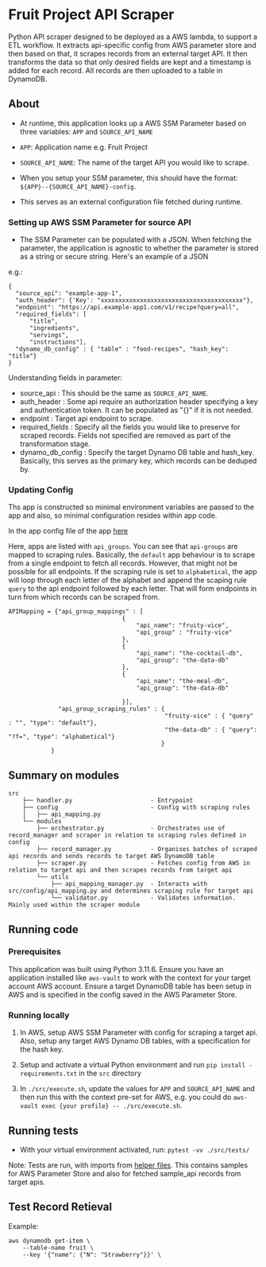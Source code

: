 # Fruit Project API Scraper

Python API scraper designed to be deployed as a AWS lambda, to support a ETL workflow.
It extracts api-specific config from AWS parameter store and then based on that, it scrapes records from an external target API.
It then transforms the data so that only desired fields are kept and a timestamp is added for each record. All records are then uploaded to a table in DynamoDB.

## About

- At runtime, this application looks up a AWS SSM Parameter based on three variables: `APP` and `SOURCE_API_NAME`
- `APP`: Application name e.g. Fruit Project
- `SOURCE_API_NAME`: The name of the target API you would like to scrape.

- When you setup your SSM parameter, this should have the format: `${APP}--{SOURCE_API_NAME}-config`.
- This serves as an external configuration file fetched during runtime.

### Setting up AWS SSM Parameter for source API

- The SSM Parameter can be populated with a JSON. When fetching the parameter, the application is agnostic to whether the parameter is stored as a string or secure string. Here's an example of a JSON

e.g.:

```
{
  "source_api": "example-app-1",
  "auth_header": {'Key': "xxxxxxxxxxxxxxxxxxxxxxxxxxxxxxxxxxxxxxxx"},
  "endpoint": "https://api.example-app1.com/v1/recipe?query=all",
  "required_fields": [
      "title",
      "ingredients",
      "servings",
      "instructions"],
  "dynamo_db_config" : { "table" : "food-recipes", "hash_key": "title"}
}
```

Understanding fields in parameter:

- source_api : This should be the same as `SOURCE_API_NAME`.
- auth_header : Some api require an authorization header specifying a key and authentication token. It can be populated as "{}" if it is not needed.
- endpoint : Target api endpoint to scrape.
- required_fields : Specify all the fields you would like to preserve for scraped records. Fields not specified are removed as part of the transformation stage.
- dynamo_db_config : Specify the target Dynamo DB table and hash_key. Basically, this serves as the primary key, which records can be deduped by.

### Updating Config

Ths app is constructed so minimal environment variables are passed to the app and also, so minimal configuration resides within app code.

In the app config file of the app [here](./src/config/api_mapping.py)

Here, apps are listed with `api_groups`. You can see that `api-groups` are mapped to scraping rules. Basically, the `default` app behaviour is to scrape from a single endpoint to fetch all records. However, that might not be possible for all endpoints. If the scraping rule is set to `alphabetical`, the app will loop through each letter of the alphabet and append the scaping rule `query` to the api endpoint followed by each letter. That will form endpoints in turn from which records can be scraped from.

```
APIMapping = {"api_group_mappings" : [
                                {
                                    "api_name": "fruity-vice",
                                    "api_group" : "fruity-vice"
                                },
                                {
                                    "api_name": "the-cocktail-db",
                                    "api_group": "the-data-db"
                                },
                                {
                                    "api_name": "the-meal-db",
                                    "api_group": "the-data-db"

                                }],
              "api_group_scraping_rules" : {
                                            "fruity-vice" : { "query" : "", "type": "default"},
                                            "the-data-db" : { "query": "?f=", "type": "alphabetical"}
                                           }
            }

```

## Summary on modules

```
src
    ├── handler.py                      - Entrypoint
    ├── config                          - Config with scraping rules
    │   ├── api_mapping.py
    └── modules
        ├── orchestrator.py             - Orchestrates use of record_manager and scraper in relation to scraping rules defined in config
        ├── record_manager.py           - Organises batches of scraped api records and sends records to target AWS DynamoDB table
        ├── scraper.py                  - Fetches config from AWS in relation to target api and then scrapes records from target api
        └── utils
            ├── api_mapping_manager.py  - Interacts with src/config/api_mapping.py and determines scraping rule for target api
            └── validator.py            - Validates information. Mainly used within the scraper module
```

## Running code

### Prerequisites

This application was built using Python 3.11.6. Ensure you have an application installed like `aws-vault` to work with the context for your target account AWS account. Ensure a target DynamoDB table has been setup in AWS and is specified in the config saved in the AWS Parameter Store.

### Running locally

1. In AWS, setup AWS SSM Parameter with config for scraping a target api. Also, setup any target AWS Dynamo DB tables, with a specification for the hash key.

2. Setup and activate a virtual Python environment and run `pip install - requirements.txt` in the `src` directory

3. In `./src/execute.sh`, update the values for `APP` and `SOURCE_API_NAME` and then run this with the context pre-set for AWS, e.g. you could do `aws-vault exec {your profile} -- ./src/execute.sh`.

## Running tests

- With your virtual environment activated, run: `pytest -vv ./src/tests/`

Note: Tests are run, with imports from [helper files](./src/helper_files/). This contains samples for AWS Parameter Store and also for fetched sample_api records from target apis.

## Test Record Retieval

Example:

```
aws dynamodb get-item \
    --table-name fruit \
    --key '{"name": {"N": "Strawberry"}}' \

```
